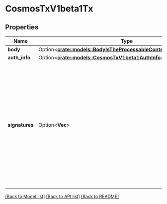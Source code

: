 # CosmosTxV1beta1Tx

## Properties

Name | Type | Description | Notes
------------ | ------------- | ------------- | -------------
**body** | Option<[**crate::models::BodyIsTheProcessableContentOfTheTransaction**](body_is_the_processable_content_of_the_transaction.md)> |  | [optional]
**auth_info** | Option<[**crate::models::CosmosTxV1beta1AuthInfo**](cosmos.tx.v1beta1.AuthInfo.md)> |  | [optional]
**signatures** | Option<**Vec<String>**> | signatures is a list of signatures that matches the length and order of AuthInfo's signer_infos to allow connecting signature meta information like public key and signing mode by position. | [optional]

[[Back to Model list]](../README.md#documentation-for-models) [[Back to API list]](../README.md#documentation-for-api-endpoints) [[Back to README]](../README.md)


